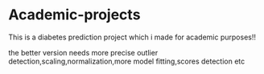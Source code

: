# Academic-projects
This is a diabetes prediction project which i made for academic purposes!!






the better version needs more precise outlier detection,scaling,normalization,more model fitting,scores detection etc
